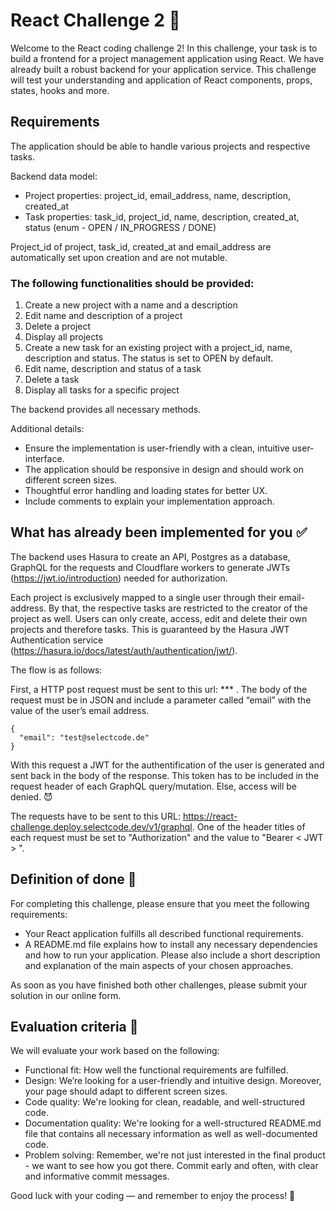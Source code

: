 # React Challenge 2 🤯

Welcome to the React coding challenge 2! In this challenge, your task is to build a frontend for a project management application using React. 
We have already built a robust backend for your application service. 
This challenge will test your understanding and application of React components, props, states, hooks and more. 

## Requirements

The application should be able to handle various projects and respective tasks. 

Backend data model:
-	Project properties: project_id, email_address, name, description, created_at
-	Task properties: task_id, project_id, name, description, created_at, status (enum - OPEN / IN_PROGRESS / DONE)

Project_id of project, task_id, created_at and email_address are automatically set upon creation and are not mutable. 

### The following functionalities should be provided: 
1.	Create a new project with a name and a description
2.	Edit name and description of a project
3.	Delete a project
4.	Display all projects
5.	Create a new task for an existing project with a project_id, name, description and status. The status is set to OPEN by default. 
6.	Edit name, description and status of a task
7.	Delete a task
8.	Display all tasks for a specific project

The backend provides all necessary methods.

Additional details:

- Ensure the implementation is user-friendly with a clean, intuitive user-interface. 
- The application should be responsive in design and should work on different screen sizes. 
- Thoughtful error handling and loading states for better UX. 
- Include comments to explain your implementation approach. 

## What has already been implemented for you ✅

The backend uses Hasura to create an API, Postgres as a database, 
GraphQL for the requests and Cloudflare workers to generate JWTs (https://jwt.io/introduction) needed for authorization. 


Each project is exclusively mapped to a single user through their email-address. By that, the respective tasks are restricted to the creator of the project as well. 
Users can only create, access, edit and delete their own projects and therefore tasks. 
This is guaranteed by the Hasura JWT Authentication service (https://hasura.io/docs/latest/auth/authentication/jwt/). 


The flow is as follows: 

First, a HTTP post request must be sent to this url: *** . 
The body of the request must be in JSON and include a parameter called “email” with the value of the user’s email address.

```
{
  "email": "test@selectcode.de"
}
```
With this request a JWT for the authentification of the user is generated and sent back in the body of the response.
This token has to be included in the request header of each GraphQL query/mutation. Else, access will be denied. 😈

The requests have to be sent to this URL: https://react-challenge.deploy.selectcode.dev/v1/graphql.
One of the header titles of each request must be set to "Authorization" and the value to "Bearer < JWT > ".



## Definition of done 🎉 

For completing this challenge, please ensure that you meet the following requirements:
- Your React application fulfills all described functional requirements.
- A README.md file explains how to install any necessary dependencies and how to run your application.
Please also include a short description and explanation of the main aspects of your chosen approaches.

As soon as you have finished both other challenges, please submit your solution in our online form.

## Evaluation criteria 🔎

We will evaluate your work based on the following:
- Functional fit: How well the functional requirements are fulfilled.
- Design: We’re looking for a user-friendly and intuitive design. Moreover, your page should adapt to different screen sizes.
- Code quality: We're looking for clean, readable, and well-structured code.
- Documentation quality: We're looking for a well-structured README.md file that contains all necessary information as well as well-documented code.
- Problem solving: Remember, we're not just interested in the final product - we want to see how you got there. Commit early and often, with clear and informative commit messages.

Good luck with your coding — and remember to enjoy the process! 🚀
